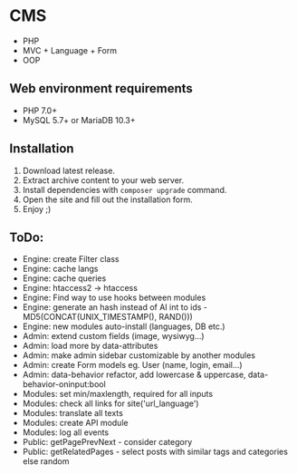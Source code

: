 # CMS
* PHP
* MVC + Language + Form
* OOP

## Web environment requirements
* PHP 7.0+
* MySQL 5.7+ or MariaDB 10.3+

## Installation
1. Download latest release.
2. Extract archive content to your web server.
3. Install dependencies with `composer upgrade` command.
4. Open the site and fill out the installation form.
5. Enjoy ;)

## ToDo:
* Engine: create Filter class
* Engine: cache langs
* Engine: cache queries
* Engine: htaccess2 -> htaccess
* Engine: Find way to use hooks between modules
* Engine: generate an hash instead of AI int to ids - MD5(CONCAT(UNIX_TIMESTAMP(), RAND()))
* Engine: new modules auto-install (languages, DB etc.)
* Admin: extend custom fields (image, wysiwyg...)
* Admin: load more by data-attributes
* Admin: make admin sidebar customizable by another modules
* Admin: create Form models eg. User (name, login, email...)
* Admin: data-behavior refactor, add lowercase & uppercase, data-behavior-oninput:bool
* Modules: set min/maxlength, required for all inputs
* Modules: check all links for site('url_language')
* Modules: translate all texts
* Modules: create API module
* Modules: log all events
* Public: getPagePrevNext - consider category
* Public: getRelatedPages - select posts with similar tags and categories else random
